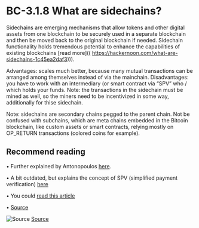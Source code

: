 # BC-3.1.8 What are sidechains? 

Sidechains are emerging mechanisms that allow tokens and other digital assets from one blockchain to be securely used in a separate blockchain and then be moved back to the original blockchain if needed. Sidechain functionality holds tremendous potential to enhance the capabilities of existing blockchains [read more](( https://hackernoon.com/what-are-sidechains-1c45ea2daf3))). 

Advantages: scales much better, because many mutual transactions can be arranged among themselves instead of via the mainchain. Disadvantages: you have to work with an intermediary (or smart contract via “SPV” who / which holds your funds. Note: the transactions in the sidechain must be mined as well, so the miners need to be incentivized in some way, additionally for thise sidechain. 

Note: sidechains are secondary chains pegged to the parent chain. Not be confused with subchains, which are meta chains embedded in the Bitcoin blockchain, like custom assets or smart contracts, relying mostly on OP_RETURN transactions (colored coins for example).

## Recommend reading

•	Further explained by Antonopoulos [here]( https://www.youtube.com/watch?v=mHLgpX4VYBQ).

•	A bit outdated, but explains the concept of SPV (simplified payment verification) [here]( https://www.youtube.com/watch?time_continue=2&v=g9_MakNlHDA)

•	You could [read this article]( https://gendal.me/2014/10/26/a-simple-explanation-of-bitcoin-sidechains/)

•	[Source](https://www.weusecoins.com/what-are-sidechains/)


![Source](https://mediashower.com/img/D085753C-53DE-11E7-BE84-EE8058AD6CDA/Sidechains-630x289_600x.jpg)
[Source](https://www.bitcoinmarketjournal.com/what-is-a-bitcoin-sidechain/)
 

